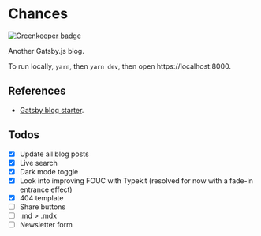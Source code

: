 # Chances

[![Greenkeeper badge](https://badges.greenkeeper.io/chancestrickland/chances.svg)](https://greenkeeper.io/)

Another Gatsby.js blog.

To run locally, `yarn`, then `yarn dev`, then open https://localhost:8000.

## References
- [Gatsby blog starter](https://github.com/gatsbyjs/gatsby-starter-blog).

## Todos
- [x] Update all blog posts
- [x] Live search
- [x] Dark mode toggle
- [x] Look into improving FOUC with Typekit (resolved for now with a fade-in entrance effect)
- [x] 404 template
- [ ] Share buttons
- [ ] .md > .mdx
- [ ] Newsletter form
